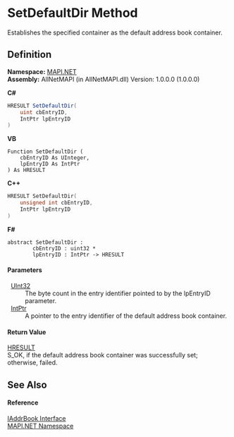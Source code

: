 # SetDefaultDir Method


Establishes the specified container as the default address book container.



## Definition
**Namespace:** <a href="5bef4637-66f8-16d4-e5f4-4d0da57a1538.md">MAPI.NET</a>  
**Assembly:** AllNetMAPI (in AllNetMAPI.dll) Version: 1.0.0.0 (1.0.0.0)

**C#**
``` C#
HRESULT SetDefaultDir(
	uint cbEntryID,
	IntPtr lpEntryID
)
```
**VB**
``` VB
Function SetDefaultDir ( 
	cbEntryID As UInteger,
	lpEntryID As IntPtr
) As HRESULT
```
**C++**
``` C++
HRESULT SetDefaultDir(
	unsigned int cbEntryID, 
	IntPtr lpEntryID
)
```
**F#**
``` F#
abstract SetDefaultDir : 
        cbEntryID : uint32 * 
        lpEntryID : IntPtr -> HRESULT 
```



#### Parameters
<dl><dt>  <a href="https://learn.microsoft.com/dotnet/api/system.uint32" target="_blank" rel="noopener noreferrer">UInt32</a></dt><dd>The byte count in the entry identifier pointed to by the lpEntryID parameter.</dd><dt>  <a href="https://learn.microsoft.com/dotnet/api/system.intptr" target="_blank" rel="noopener noreferrer">IntPtr</a></dt><dd>A pointer to the entry identifier of the default address book container.</dd></dl>

#### Return Value
<a href="50596607-a328-ef10-6ea9-0448fbb7d197.md">HRESULT</a>  
S_OK, if the default address book container was successfully set; otherwise, failed.

## See Also


#### Reference
<a href="3e0ae0ab-2ec1-3cb4-6c4f-5d6faee00a6e.md">IAddrBook Interface</a>  
<a href="5bef4637-66f8-16d4-e5f4-4d0da57a1538.md">MAPI.NET Namespace</a>  

